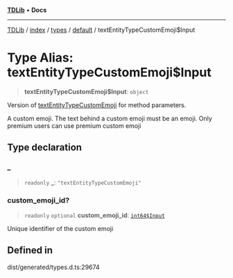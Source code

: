 [**TDLib**](../../../../../../README.md) • **Docs**

***

[TDLib](../../../../../../modules.md) / [index](../../../../../README.md) / [types](../../../README.md) / [default](../README.md) / textEntityTypeCustomEmoji$Input

# Type Alias: textEntityTypeCustomEmoji$Input

> **textEntityTypeCustomEmoji$Input**: `object`

Version of [textEntityTypeCustomEmoji](textEntityTypeCustomEmoji.md) for method parameters.

A custom emoji. The text behind a custom emoji must be an emoji. Only premium users can use premium custom emoji

## Type declaration

### \_

> `readonly` **\_**: `"textEntityTypeCustomEmoji"`

### custom\_emoji\_id?

> `readonly` `optional` **custom\_emoji\_id**: [`int64$Input`](int64$Input.md)

Unique identifier of the custom emoji

## Defined in

dist/generated/types.d.ts:29674
